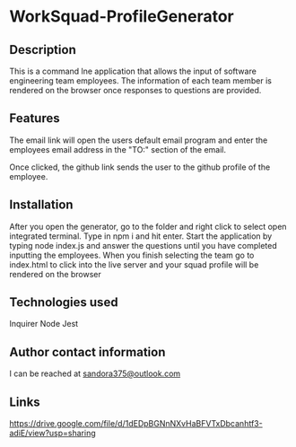 # WorkSquad-ProfileGenerator

## Description
This is a command lne application that allows the input of software engineering team employees. The information of each team member is rendered on the browser once responses to questions are provided.


## Features
The email link will open the users default email program and enter the employees email address in the "TO:" section of the email.

Once clicked, the github link sends the user to the github profile of the employee.


## Installation
After you open the generator, go to the folder and right click to select open integrated terminal. Type in npm i and hit enter. Start the application by typing node index.js and answer the questions until you have completed inputting the employees. When you finish selecting the team go to index.html to click into the live server and your squad profile will be rendered on the browser

## Technologies used
Inquirer
Node
Jest

## Author contact information
I can be reached at sandora375@outlook.com

## Links
https://drive.google.com/file/d/1dEDpBGNnNXvHaBFVTxDbcanhtf3-adiE/view?usp=sharing
